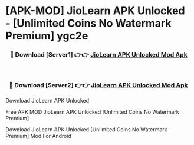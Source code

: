 # [APK-MOD] JioLearn APK Unlocked - [Unlimited Coins No Watermark Premium] ygc2e



<div align="center">
<h3>🔴 Download [Server1] 👉👉 <a href="https://momento.my/?title=JioLearn_APK_Unlocked">JioLearn APK Unlocked Mod Apk</a></h3><br>

<h3>🔴 Download [Server2] 👉👉 <a href="https://momento.my/?title=JioLearn_APK_Unlocked">JioLearn APK Unlocked Mod Apk</a></h3>
</div>



Download JioLearn APK Unlocked 

Free APK MOD JioLearn APK Unlocked [Unlimited Coins No Watermark Premium]

Download JioLearn APK Unlocked [Unlimited Coins No Watermark Premium] Mod For Android
